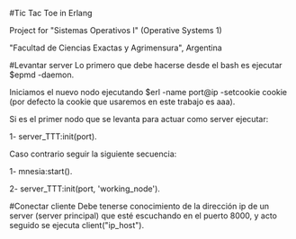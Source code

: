 #Tic Tac Toe in Erlang

Project for "Sistemas Operativos I" (Operative Systems 1)

"Facultad de Ciencias Exactas y Agrimensura", Argentina

#Levantar server
Lo primero que debe hacerse desde el bash es ejecutar $epmd -daemon.

Iniciamos el nuevo nodo ejecutando $erl -name port@ip -setcookie cookie (por defecto la cookie que usaremos
en este trabajo es aaa). 

Si es el primer nodo que se levanta para actuar como server ejecutar:

1- server_TTT:init(port).

Caso contrario seguir la siguiente secuencia:

1- mnesia:start().

2- server_TTT:init(port, 'working_node').

#Conectar cliente
Debe tenerse conocimiento de la dirección ip de un server (server principal) que esté escuchando en el puerto 8000,
y acto seguido se ejecuta client("ip_host").

